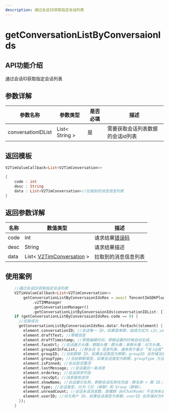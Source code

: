 ```yaml
---
description: 通过会话ID获取指定会话列表
---
```


# getConversationListByConversaionIds

## API功能介绍

通过会话ID获取指定会话列表

## 参数详解

| 参数名称               | 参数类型           | 是否必填 | 描述                |
| ------------------ | -------------- | ---- | ----------------- |
| conversationIDList | List< String > | 是    | 需要获取会话列表数据的会话id列表 |

## 返回模板

```dart
V2TimValueCallback<List<V2TimConversation>>

{
    code : int
    desc : String
    data : List<V2TimConversation>//拉取到的消息信息列表
}
```

## 返回参数详解

| 名称   | 数值类型                                                          | 描述                                                             |
| ---- | ------------------------------------------------------------- | -------------------------------------------------------------- |
| code | int                                                           | 请求结果[错误码](https://cloud.tencent.com/document/product/269/1671) |
| desc | String                                                        | 请求结果描述                                                         |
| data | List< [V2TimConversation](../../class/v2timconversation.md) > | 拉取到的消息信息列表                                                     |

## 使用案例  &#x20;

```dart
    //通过会话ID获取指定会话列表
    V2TimValueCallback<List<V2TimConversation>>
        getConversationListByConversaionIdsRes = await TencentImSDKPlugin
            .v2TIMManager
            .getConversationManager()
            .getConversationListByConversaionIds(conversationIDList: []);//需要获取会话列表数据的会话id列表
    if (getConversationListByConversaionIdsRes.code == 0) {
      //拉取成功
      getConversationListByConversaionIdsRes.data?.forEach((element) {
        element.conversationID; //会话唯一 ID，如果是单聊，组成方式为 c2c_userID；如果是群聊，组成方式为 group_groupID。
        element.draftText; //草稿信息
        element.draftTimestamp; //草稿编辑时间，草稿设置的时候自动生成。
        element.faceUrl; //会话展示头像，群聊头像：群头像；单聊头像：对方头像。
        element.groupAtInfoList; //群会话 @ 信息列表，通常用于展示 “有人@我” 或 “@所有人” 这两种提醒状态。
        element.groupID; //当前群聊 ID，如果会话类型为群聊，groupID 会存储当前群的群 ID，否则为 null。
        element.groupType; //当前群聊类型，如果会话类型为群聊，groupType 为当前群类型，否则为 null。
        element.isPinned; //会话是否置顶
        element.lastMessage; //会话最后一条消息
        element.orderkey; //会话排序字段
        element.recvOpt; //消息接收选项
        element.showName; //会话展示名称，群聊会话名称优先级：群名称 > 群 ID；单聊会话名称优先级：对方好友备注 > 对方昵称 > 对方的 userID。
        element.type; //会话类型，分为 C2C（单聊）和 Group（群聊）。
        element.unreadCount; //会话未读消息数，直播群（AVChatRoom）不支持未读计数，默认为 0。
        element.userID; //对方用户 ID，如果会话类型为单聊，userID 会存储对方的用户 ID，否则为 null。
      });
    }
```
